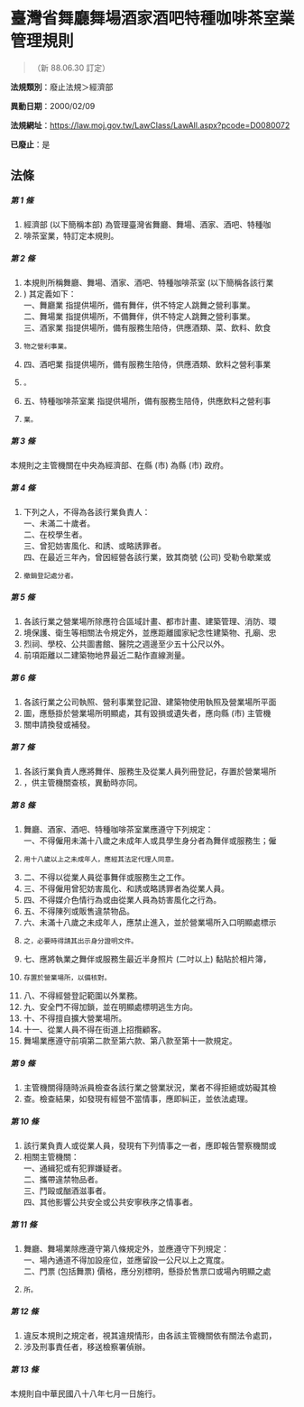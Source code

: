 # 臺灣省舞廳舞場酒家酒吧特種咖啡茶室業管理規則
> （新 88.06.30 訂定）

**法規類別**：廢止法規＞經濟部

**異動日期**：2000/02/09  

**法規網址**：https://law.moj.gov.tw/LawClass/LawAll.aspx?pcode=D0080072

**已廢止**：是



## 法條
##### 第 1 條
1. 經濟部 (以下簡稱本部) 為管理臺灣省舞廳、舞場、酒家、酒吧、特種咖
1. 啡茶室業，特訂定本規則。

##### 第 2 條
1. 本規則所稱舞廳、舞場、酒家、酒吧、特種咖啡茶室 (以下簡稱各該行業
1. ) 其定義如下：  
一、舞廳業  指提供場所，備有舞伴，供不特定人跳舞之營利事業。  
二、舞場業  指提供場所，不備舞伴，供不特定人跳舞之營利事業。  
三、酒家業  指提供場所，備有服務生陪侍，供應酒類、菜、飲料、飲食
1.     物之營利事業。
1. 四、酒吧業  指提供場所，備有服務生陪侍，供應酒類、飲料之營利事業
1.     。
1. 五、特種咖啡茶室業  指提供場所，備有服務生陪侍，供應飲料之營利事
1.     業。

##### 第 3 條
本規則之主管機關在中央為經濟部、在縣 (市) 為縣 (市) 政府。

##### 第 4 條
1. 下列之人，不得為各該行業負責人：  
一、未滿二十歲者。  
二、在校學生者。  
三、曾犯妨害風化、和誘、或略誘罪者。  
四、在最近三年內，曾因經營各該行業，致其商號 (公司) 受勒令歇業或
1.     撤銷登記處分者。

##### 第 5 條
1. 各該行業之營業場所除應符合區域計畫、都市計畫、建築管理、消防、環
1. 境保護、衛生等相關法令規定外，並應距離國家紀念性建築物、孔廟、忠
1. 烈祠、學校、公共圖書館、醫院之週邊至少五十公尺以外。
1. 前項距離以二建築物地界最近二點作直線測量。

##### 第 6 條
1. 各該行業之公司執照、營利事業登記證、建築物使用執照及營業場所平面
1. 圖，應懸掛於營業場所明顯處，其有毀損或遺失者，應向縣 (市) 主管機
1. 關申請換發或補發。

##### 第 7 條
1. 各該行業負責人應將舞伴、服務生及從業人員列冊登記，存置於營業場所
1. ，供主管機關查核，異動時亦同。

##### 第 8 條
1. 舞廳、酒家、酒吧、特種咖啡茶室業應遵守下列規定：  
一、不得僱用未滿十八歲之未成年人或具學生身分者為舞伴或服務生；僱
1.     用十八歲以上之未成年人，應經其法定代理人同意。
1. 二、不得以從業人員從事舞伴或服務生之工作。
1. 三、不得僱用曾犯妨害風化、和誘或略誘罪者為從業人員。
1. 四、不得媒介色情行為或由從業人員為妨害風化之行為。
1. 五、不得陳列或販售違禁物品。
1. 六、未滿十八歲之未成年人，應禁止進入，並於營業場所入口明顯處標示
1.     之，必要時得請其出示身分證明文件。
1. 七、應將執業之舞伴或服務生最近半身照片 (二吋以上) 黏貼於相片簿，
1.     存置於營業場所，以備核對。
1. 八、不得經營登記範圍以外業務。
1. 九、安全門不得加鎖，並在明顯處標明逃生方向。
1. 十、不得擅自擴大營業場所。
1. 十一、從業人員不得在街道上招攬顧客。
1. 舞場業應遵守前項第二款至第六款、第八款至第十一款規定。

##### 第 9 條
1. 主管機關得隨時派員檢查各該行業之營業狀況，業者不得拒絕或妨礙其檢
1. 查。檢查結果，如發現有經營不當情事，應即糾正，並依法處理。

##### 第 10 條
1. 該行業負責人或從業人員，發現有下列情事之一者，應即報告警察機關或
1. 相關主管機關：  
一、通緝犯或有犯罪嫌疑者。  
二、攜帶違禁物品者。  
三、鬥毆或酗酒滋事者。  
四、其他影響公共安全或公共安寧秩序之情事者。

##### 第 11 條
1. 舞廳、舞場業除應遵守第八條規定外，並應遵守下列規定：  
一、場內通道不得加設座位，並應留設一公尺以上之寬度。  
二、門票 (包括舞票) 價格，應分別標明，懸掛於售票口或場內明顯之處
1.     所。

##### 第 12 條
1. 違反本規則之規定者，視其違規情形，由各該主管機關依有關法令處罰，
1. 涉及刑事責任者，移送檢察署偵辦。

##### 第 13 條
本規則自中華民國八十八年七月一日施行。


